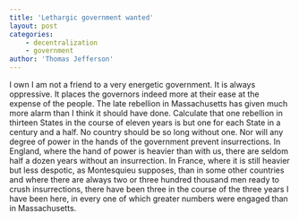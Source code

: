 ```yaml
---
title: 'Lethargic government wanted'
layout: post
categories:
    - decentralization
    - government
author: 'Thomas Jefferson'
---
```


I own I am not a friend to a very energetic government. It is always oppressive. It places the governors indeed more at their ease at the expense of the people. The late rebellion in Massachusetts has given much more alarm than I think it should have done. Calculate that one rebellion in thirteen States in the course of eleven years is but one for each State in a century and a half. No country should be so long without one. Nor will any degree of power in the hands of the government prevent insurrections. In England, where the hand of power is heavier than with us, there are seldom half a dozen years without an insurrection. In France, where it is still heavier but less despotic, as Montesquieu supposes, than in some other countries and where there are always two or three hundred thousand men ready to crush insurrections, there have been three in the course of the three years I have been here, in every one of which greater numbers were engaged than in Massachusetts.